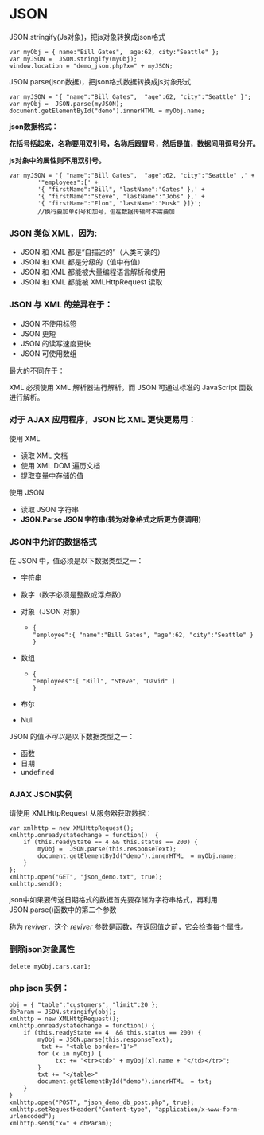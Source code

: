 # JSON



JSON.stringify(Js对象)，把js对象转换成json格式

```
var myObj = { name:"Bill Gates",  age:62, city:"Seattle" };
var myJSON =  JSON.stringify(myObj);
window.location = "demo_json.php?x=" + myJSON;
```

JSON.parse(json数据)，把json格式数据转换成js对象形式

```
var myJSON = '{ "name":"Bill Gates",  "age":62, "city":"Seattle" }';
var myObj =  JSON.parse(myJSON);
document.getElementById("demo").innerHTML = myObj.name;
```

**json数据格式：**

**花括号括起来，名称要用双引号，名称后跟冒号，然后是值，数据间用逗号分开。**

**js对象中的属性则不用双引号。**

```
var myJSON = '{ "name":"Bill Gates",  "age":62, "city":"Seattle" ,' +
        '"employees":[' +
        '{ "firstName":"Bill", "lastName":"Gates" },' +
        '{ "firstName":"Steve", "lastName":"Jobs" },' +
        '{ "firstName":"Elon", "lastName":"Musk" }]}';
        //换行要加单引号和加号，但在数据传输时不需要加
```



### JSON 类似 XML，因为:

- JSON 和 XML 都是“自描述的”（人类可读的）
- JSON 和 XML 都是分级的（值中有值）
- JSON 和 XML 都能被大量编程语言解析和使用
- JSON 和 XML 都能被 XMLHttpRequest 读取

### JSON 与 XML 的差异在于：

- JSON 不使用标签
- JSON 更短
- JSON 的读写速度更快
- JSON 可使用数组

最大的不同在于：

XML 必须使用 XML 解析器进行解析。而 JSON 可通过标准的 JavaScript 函数进行解析。



### 对于 AJAX 应用程序，JSON 比 XML 更快更易用：

使用 XML

- 读取 XML 文档
- 使用 XML DOM 遍历文档
- 提取变量中存储的值

使用 JSON

- 读取 JSON 字符串
- **JSON.Parse JSON 字符串(转为对象格式之后更方便调用)**



### JSON中允许的数据格式

在 JSON 中，值必须是以下数据类型之一：

- 字符串

- 数字（数字必须是整数或浮点数）

- 对象（JSON 对象）

  - ```
    {
    "employee":{ "name":"Bill Gates", "age":62, "city":"Seattle" }
    }
    ```

- 数组

  - ```
    {
    "employees":[ "Bill", "Steve", "David" ]
    }
    ```

- 布尔

- Null

JSON 的值*不可以*是以下数据类型之一：

- 函数
- 日期
- undefined

### AJAX   JSON实例

请使用 XMLHttpRequest 从服务器获取数据：

```
var xmlhttp = new XMLHttpRequest();
xmlhttp.onreadystatechange = function()  {
    if (this.readyState == 4 && this.status == 200) {
        myObj =  JSON.parse(this.responseText);
        document.getElementById("demo").innerHTML  = myObj.name;
    }
};
xmlhttp.open("GET", "json_demo.txt", true);
xmlhttp.send();
```



json中如果要传送日期格式的数据首先要存储为字符串格式，再利用JSON.parse()函数中的第二个参数

称为 *reviver*，这个 *reviver* 参数是函数，在返回值之前，它会检查每个属性。



### 删除json对象属性

```
delete myObj.cars.car1;
```





### php json 实例：

```
obj = { "table":"customers", "limit":20 };
dbParam = JSON.stringify(obj);
xmlhttp = new XMLHttpRequest();
xmlhttp.onreadystatechange = function() {
    if (this.readyState == 4  && this.status == 200) {
        myObj = JSON.parse(this.responseText);
         txt += "<table border='1'>"
        for (x in myObj) {
             txt += "<tr><td>" + myObj[x].name + "</td></tr>";
        }
        txt += "</table>" 
        document.getElementById("demo").innerHTML  = txt;
    }
}
xmlhttp.open("POST", "json_demo_db_post.php", true);
xmlhttp.setRequestHeader("Content-type", "application/x-www-form-urlencoded");
xmlhttp.send("x=" + dbParam);
```